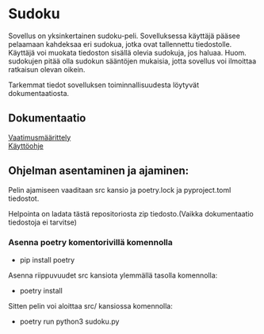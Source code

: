 # Sudoku

Sovellus on yksinkertainen sudoku-peli. Sovelluksessa käyttäjä pääsee pelaamaan kahdeksaa eri sudokua, jotka ovat tallennettu tiedostolle.
Käyttäjä voi muokata tiedoston sisällä olevia sudokuja, jos haluaa. Huom. sudokujen pitää olla sudokun sääntöjen mukaisia, jotta sovellus voi ilmoittaa ratkaisun olevan oikein.

Tarkemmat tiedot sovelluksen toiminnallisuudesta löytyvät dokumentaatiosta.

## Dokumentaatio

[Vaatimusmäärittely](Dokumentaatio/vaatimusmaarittely.md)  
[Käyttöohje](Dokumentaatio/käyttöohje)

## Ohjelman asentaminen ja ajaminen:
Pelin ajamiseen vaaditaan src kansio ja poetry.lock ja pyproject.toml tiedostot.

Helpointa on ladata tästä repositoriosta zip tiedosto.(Vaikka dokumentaatio tiedostoja ei tarvitse)

### Asenna poetry komentorivillä komennolla

- pip install poetry

Asenna riippuvuudet src kansiota ylemmällä tasolla komennolla:

- poetry install

Sitten pelin voi aloittaa src/ kansiossa komennolla:

- poetry run python3 sudoku.py


